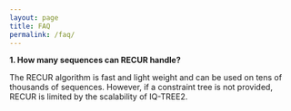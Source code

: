 ```yaml
---
layout: page
title: FAQ
permalink: /faq/
---
```


**1. How many sequences can RECUR handle?**
 
   The RECUR algorithm is fast and light weight and can be used on tens of thousands of sequences. However, if a constraint tree is not provided, RECUR is limited by the scalability of IQ-TREE2. 